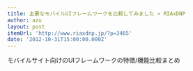 ```yaml
---
title: 主要なモバイルUIフレームワークを比較してみました » RIAxDNP
author: azu
layout: post
itemUrl: 'http://www.riaxdnp.jp/?p=3465'
date: '2012-10-31T15:00:00.000Z'
---
```

モバイルサイト向けのUIフレームワークの特徴/機能比較まとめ

